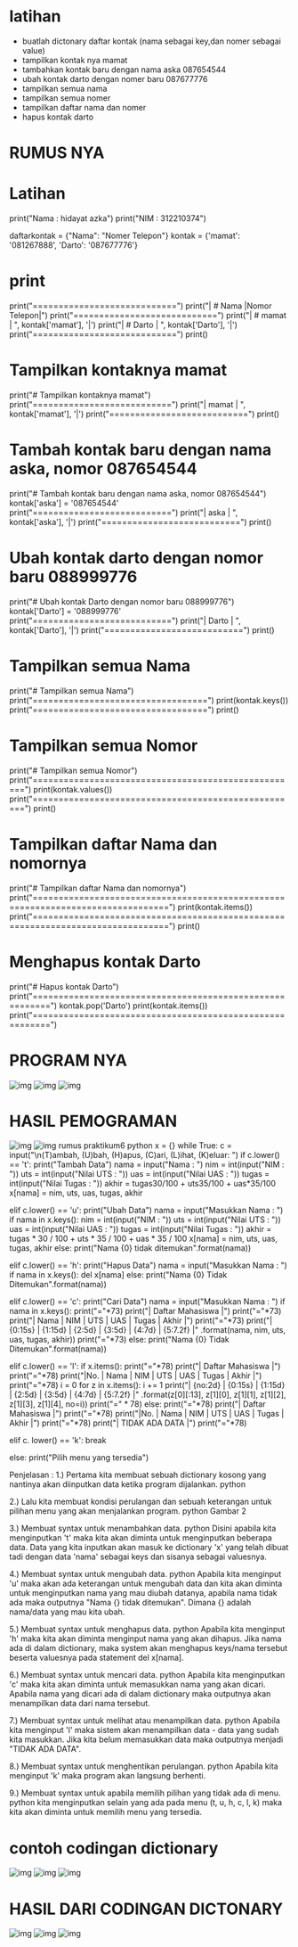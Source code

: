# latihan
- buatlah dictonary daftar kontak (nama sebagai key,dan nomer sebagai value)
- tampilkan kontak nya mamat
- tambahkan kontak baru dengan nama aska 087654544
- ubah kontak darto dengan nomer baru 087677776
- tampilkan semua nama
- tampilkan semua nomer
- tampilkan daftar nama dan nomer
- hapus kontak darto
# RUMUS NYA
# Latihan
print("Nama : hidayat azka")
print("NIM  : 312210374")

daftarkontak = {"Nama": "Nomer Telepon"}
kontak = {'mamat': '081267888', 'Darto': '087677776'}

# print
print("============================")
print("|   # Nama   |Nomor Telepon|")
print("============================")
print("|   # mamat    |  ", kontak['mamat'], '|')
print("|   # Darto   |  ", kontak['Darto'], '|')
print("============================")
print()

# Tampilkan kontaknya mamat
print("# Tampilkan kontaknya mamat")
print("===========================")
print("|    mamat     | ", kontak['mamat'], '|')
print("===========================")
print()

# Tambah kontak baru dengan nama aska, nomor 087654544
print("# Tambah kontak baru dengan nama aska, nomor 087654544")
kontak['aska'] = '087654544'
print("===========================")
print("|    aska    | ", kontak['aska'], '|')
print("===========================")
print()

# Ubah kontak darto dengan nomor baru 088999776
print("# Ubah kontak Darto dengan nomor baru 088999776")
kontak['Darto'] = '088999776'
print("===========================")
print("|    Darto    | ", kontak['Darto'], '|')
print("===========================")
print()

# Tampilkan semua Nama
print("# Tampilkan semua Nama")
print("==================================")
print(kontak.keys())
print("==================================")
print()

# Tampilkan semua Nomor
print("# Tampilkan semua Nomor")
print("====================================================")
print(kontak.values())
print("====================================================")
print()

# Tampilkan daftar Nama dan nomornya
print("# Tampilkan daftar Nama dan nomornya")
print("================================================================================")
print(kontak.items())
print("================================================================================")
print()

# Menghapus kontak Darto
print("# Hapus kontak Darto")
print("=========================================================")
kontak.pop('Darto')
print(kontak.items())
print("=========================================================")
# PROGRAM NYA
![img](gambar/coding%20Latihan.py%201.png)
![img](gambar/coding%20Latihan.py%202.png)
![img](gambar/coding%20Latihan.py%203.png)
# HASIL PEMOGRAMAN 
![img](gambar/hasil%20codingan%20latihan.png)
![img](gambar/hasil%20codingan%20latihan%202.png)
rumus praktikum6
python x = {}
while True: c = input("\n(T)ambah, (U)bah, (H)apus, (C)ari, (L)ihat, (K)eluar: ")
if c.lower() == 't': print("Tambah Data") nama = input("Nama : ") nim = int(input("NIM : ")) uts = int(input("Nilai UTS : ")) uas = int(input("Nilai UAS : ")) tugas = int(input("Nilai Tugas : ")) akhir = tugas30/100 + uts35/100 + uas*35/100 x[nama] = nim, uts, uas, tugas, akhir

elif c.lower() == 'u': print("Ubah Data") nama = input("Masukkan Nama : ") if nama in x.keys(): nim = int(input("NIM : ")) uts = int(input("Nilai UTS : ")) uas = int(input("Nilai UAS : ")) tugas = int(input("Nilai Tugas : ")) akhir = tugas * 30 / 100 + uts * 35 / 100 + uas * 35 / 100 x[nama] = nim, uts, uas, tugas, akhir else: print("Nama {0} tidak ditemukan".format(nama))

elif c.lower() == 'h': print("Hapus Data") nama = input("Masukkan Nama : ") if nama in x.keys(): del x[nama] else: print("Nama {0} Tidak Ditemukan".format(nama))

elif c.lower() == 'c': print("Cari Data") nama = input("Masukkan Nama : ") if nama in x.keys(): print("="*73) print("| Daftar Mahasiswa |") print("="*73) print("| Nama | NIM | UTS | UAS | Tugas | Akhir |") print("="*73) print("| {0:15s} | {1:15d} | {2:5d} | {3:5d} | {4:7d} | {5:7.2f} |" .format(nama, nim, uts, uas, tugas, akhir)) print("="*73) else: print("Nama {0} Tidak Ditemukan".format(nama))

elif c.lower() == 'l': if x.items(): print("="*78) print("| Daftar Mahasiswa |") print("="*78) print("|No. | Nama | NIM | UTS | UAS | Tugas | Akhir |") print("="*78) i = 0 for z in x.items(): i += 1 print("| {no:2d} | {0:15s} | {1:15d} | {2:5d} | {3:5d} | {4:7d} | {5:7.2f} |" .format(z[0][:13], z[1][0], z[1][1], z[1][2], z[1][3], z[1][4], no=i)) print("=" * 78) else: print("="*78) print("| Daftar Mahasiswa |") print("="*78) print("|No. | Nama | NIM | UTS | UAS | Tugas | Akhir |") print("="*78) print("| TIDAK ADA DATA |") print("="*78)

elif c. lower() == 'k': break

else: print("Pilih menu yang tersedia")

Penjelasan :
1.) Pertama kita membuat sebuah dictionary kosong yang nantinya akan diinputkan data ketika program dijalankan. python

2.) Lalu kita membuat kondisi perulangan dan sebuah keterangan untuk pilihan menu yang akan menjalankan program. python Gambar 2

3.) Membuat syntax untuk menambahkan data. python Disini apabila kita menginputkan 't' maka kita akan diminta untuk menginputkan beberapa data. Data yang kita inputkan akan masuk ke dictionary 'x' yang telah dibuat tadi dengan data 'nama' sebagai keys dan sisanya sebagai valuesnya.

4.) Membuat syntax untuk mengubah data. python Apabila kita menginput 'u' maka akan ada keterangan untuk mengubah data dan kita akan diminta untuk menginputkan nama yang mau diubah datanya, apabila nama tidak ada maka outputnya "Nama {} tidak ditemukan". Dimana {} adalah nama/data yang mau kita ubah.

5.) Membuat syntax untuk menghapus data. python Apabila kita menginput 'h' maka kita akan diminta menginput nama yang akan dihapus. Jika nama ada di dalam dictionary, maka system akan menghapus keys/nama tersebut beserta valuesnya pada statement del x[nama].

6.) Membuat syntax untuk mencari data. python Apabila kita menginputkan 'c' maka kita akan diminta untuk memasukkan nama yang akan dicari. Apabila nama yang dicari ada di dalam dictionary maka outputnya akan menampilkan data dari nama tersebut.

7.) Membuat syntax untuk melihat atau menampilkan data. python Apabila kita menginput 'l' maka sistem akan menampilkan data - data yang sudah kita masukkan. Jika kita belum memasukkan data maka outputnya menjadi "TIDAK ADA DATA".

8.) Membuat syntax untuk menghentikan perulangan. python Apabila kita menginput 'k' maka program akan langsung berhenti.

9.) Membuat syntax untuk apabila memilih pilihan yang tidak ada di menu. python kita menginputkan selain yang ada pada menu (t, u, h, c, l, k) maka kita akan diminta untuk memilih menu yang tersedia.

# contoh codingan dictionary
![img](gambar/coding%20praktikum%201.png)
![img](gambar/coding%20praktikum%202.png)
![img](gambar/coding%20praktikum%203.png)
# HASIL DARI CODINGAN DICTONARY
![img](gambar/gambar%201.png)
![img](gambar/gambar%202.png)
![img](gambar/gambar%203.png)

